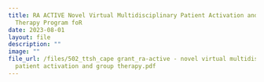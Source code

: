 ```yaml
---
title: RA ACTIVE Novel Virtual Multidisciplinary Patient Activation and Group
  Therapy Program foR
date: 2023-08-01
layout: file
description: ""
image: ""
file_url: /files/502_ttsh_cape grant_ra-active - novel virtual multidisciplinary
  patient activation and group therapy.pdf
---
```

